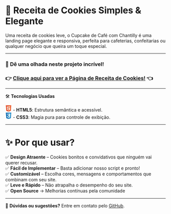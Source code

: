 # 🍪 **Receita de Cookies Simples & Elegante**  

Uma receita de cookies leve, o Cupcake de Café com Chantilly é uma landing page elegante e responsiva, perfeita para cafeterias, confeitarias ou qualquer negócio que queira um toque especial.  

---

### 🌟 **Dê uma olhada neste projeto incrível!**  

### 👉 **[Clique aqui para ver a Página de Receita de Cookies!](https://chiroxy.github.io/pages-cookie/)** 👈 

---

 🛠️ **Tecnologias Usadas**  

<img alt="HTML" src="https://raw.githubusercontent.com/devicons/devicon/master/icons/html5/html5-original.svg" width="20" height="20"> - **HTML5**: Estrutura semântica e acessível.  
<img alt="CSS" src="https://raw.githubusercontent.com/devicons/devicon/master/icons/css3/css3-original.svg" width="20" height="20"> - **CSS3**: Magia pura para controle de exibição.  

---

# ✨ **Por que usar?**  
✅ **Design Atraente** – Cookies bonitos e convidativos que ninguém vai querer recusar.  
✅ **Fácil de Implementar** – Basta adicionar nosso script e pronto!  
✅ **Customizável** – Escolha cores, mensagens e comportamentos que combinam com seu site.  
✅ **Leve e Rápido** – Não atrapalha o desempenho do seu site.  
✅ **Open Source** → Melhorias contínuas pela comunidade 

---

📧 **Dúvidas ou sugestões?** Entre em contato pelo [GitHub](https://github.com/chiroxy). 

